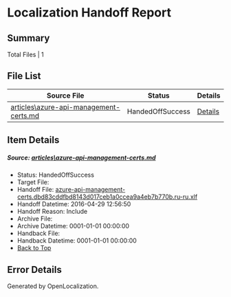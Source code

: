 # <a name='report-top'></a> Localization Handoff Report

## Summary
 Total Files | 1

## File List
 Source File | Status | Details 
 ----------- | ------ | ------- 
 [articles\azure-api-management-certs.md](https://github.com/OpenLocalizationTest/azuretest/blob/a7db8d8778db72c61bea7d2bab926d027d9a9871/articles/azure-api-management-certs.md) | HandedOffSuccess | [Details](#bbbceb7f21402e47f92189d99d9eb90fddcc07686314)

## Item Details
##### <a name='bbbceb7f21402e47f92189d99d9eb90fddcc07686314'></a> Source: [articles\azure-api-management-certs.md](https://github.com/OpenLocalizationTest/azuretest/blob/a7db8d8778db72c61bea7d2bab926d027d9a9871/articles/azure-api-management-certs.md)
* Status: HandedOffSuccess
* Target File: 
* Handoff File: [azure-api-management-certs.dbd83cddfbd8143d017ceb1a0ccea9a4eb7b770b.ru-ru.xlf](https://github.com/OpenLocalizationTest/azuretest.handoff/blob/e4232d42b2cd5d4751d91fadda86ad31cca0f303/ol-handoff/OpenLocalizationTestOrg/azure-content-ruru-test/master/ht/azure-api-management-certs.dbd83cddfbd8143d017ceb1a0ccea9a4eb7b770b.ru-ru.xlf)
* Handoff Datetime: 2016-04-29 12:56:50
* Handoff Reason: Include
* Archive File: 
* Archive Datetime: 0001-01-01 00:00:00
* Handback File: 
* Handback Datetime: 0001-01-01 00:00:00
* [Back to Top](#report-top)


## Error Details

Generated by OpenLocalization.
